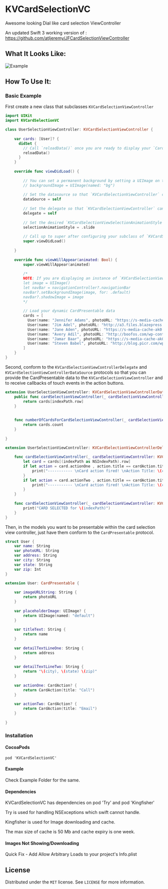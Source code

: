 # KVCardSelectionVC
Awesome looking Dial like card selection ViewController

An updated Swift 3 working version of : https://github.com/atljeremy/JFCardSelectionViewController

What It Looks Like:
------------------

![Example](https://github.com/kunalverma25/KVCardSelectionVC/raw/master/KVVC2.gif)

How To Use It:
-------------

### Basic Example

First create a new class that subclasses `KVCardSelectionViewController`
```swift
import UIKit
import KVCardSelectionVC

class UserSelectionViewController: KVCardSelectionViewController {
    
    var cards: [User]? {
      didSet {
        // Call `reloadData()` once you are ready to display your `CardPresentable` data or when there have been changes to that data that need to be represented in the UI.
        reloadData()
      }
    }
    
    override func viewDidLoad() {
        
        // You can set a permanent background by setting a UIImage on the `backgroundImage` property. If not set, the `backgroundImage` will be set using the currently selected Card's `imageURLString`.
        // backgroundImage = UIImage(named: "bg")
        
        // Set the datasource so that `KVCardSelectionViewController` can get the CardPresentable data you want to dispaly
        dataSource = self
        
        // Set the delegate so that `KVCardSelectionViewController` can notify the `delegate` of events that take place on the focused CardPresentable.
        delegate = self
        
        // Set the desired `KVCardSelectionViewSelectionAnimationStyle` to either `.slide` or `.fade`. Defaults to `.fade`.
        selectionAnimationStyle = .slide
        
        // Call up to super after configuring your subclass of `KVCardSelectionViewController`. Calling super before configuring will cause undesirable side effects.
        super.viewDidLoad()
        
    }
    
    override func viewWillAppear(animated: Bool) {
        super.viewWillAppear(animated)
        
        /*
        NOTE: If you are displaying an instance of `KVCardSelectionViewController` within a `UINavigationController`, you can use the code below to hide the navigation bar. This isn't required to use `KVCardSelectionViewController`, but `KVCardSelectionViewController` was designed to be used without a UINavigationBar.
        let image = UIImage()
        let navBar = navigationController?.navigationBar
        navBar?.setBackgroundImage(image, for: .default)
        navBar?.shadowImage = image
        */
        
        // Load your dynamic CardPresentable data
        cards = [
          User(name: "Jennifer Adams", photoURL: "https://s-media-cache-ak0.pinimg.com/736x/5d/43/0b/5d430bd15603971c939fcc9a4358a35f.jpg", address: "123 Main St", city: "Atlanta", state: "GA", zip: 12345),
          User(name: "Jim Adel", photoURL: "http://a3.files.blazepress.com/image/upload/c_fit,cs_srgb,dpr_1.0,q_80,w_620/MTI4OTkyOTM4OTM5MTYxMDU0.jpg", address: "234 Main St", city: "Atlanta", state: "GA", zip: 12345),
          User(name: "Jane Aden", photoURL: "https://s-media-cache-ak0.pinimg.com/236x/b7/65/2d/b7652d8c4cf40bc0b1ebac37bb254fcb.jpg", address: "345 Main St", city: "Atlanta", state: "GA", zip: 12345),
          User(name: "Avery Adil", photoURL: "http://boofos.com/wp-content/uploads/2013/02/Celebrity-Portraits-by-Andy-Gotts-10.jpg", address: "456 Main St", city: "Atlanta", state: "GA", zip: 12345),
          User(name: "Jamar Baar", photoURL: "https://s-media-cache-ak0.pinimg.com/736x/85/e3/8a/85e38ab9e480790e216c4f9359bb677f.jpg", address: "567 Main St", city: "Atlanta", state: "GA", zip: 12345),
          User(name: "Steven Babel", photoURL: "http://blog.picr.com/wp-content/uploads/2015/09/Andy-Gotts.jpeg", address: "678 Main St", city: "Atlanta", state: "GA", zip: 12345)
        ]
    }
}
```

Second, conform to the `KVCardSelectionViewControllerDelegate` and `KVCardSelectionViewControllerDataSource` protocols so that you can provide the CardPresentable data to the `KVCardSelectionViewController` and to receive callbacks of touch events in the action buttons.
```swift
extension UserSelectionViewController: KVCardSelectionViewControllerDataSource {
    public func cardSelectionViewController(_ cardSelectionViewController: KVCardSelectionViewController, cardForItemAtIndexPath indexPath: IndexPath) -> CardPresentable {
        return cards[indexPath.row]
    }
    
    
    func numberOfCardsForCardSelectionViewController(_ cardSelectionViewController: KVCardSelectionViewController) -> Int {
        return cards.count
    }
    
}

extension UserSelectionViewController: KVCardSelectionViewControllerDelegate {
    
    func cardSelectionViewController(_ cardSelectionViewController: KVCardSelectionViewController, didSelectCardAction cardAction: CardAction, forCardAtIndexPath indexPath: IndexPath) {
        let card = cards[(indexPath as NSIndexPath).row]
        if let action = card.actionOne , action.title == cardAction.title {
            print("----------- \nCard action fired! \nAction Title: \(cardAction.title) \nIndex Path: \(indexPath)")
        }
        if let action = card.actionTwo , action.title == cardAction.title {
            print("----------- \nCard action fired! \nAction Title: \(cardAction.title) \nIndex Path: \(indexPath)")
        }
    }
    
    func cardSelectionViewController(_ cardSelectionViewController: KVCardSelectionViewController, didSelectDetailActionForCardAtIndexPath indexPath: IndexPath) {
        print("CARD SELECTED for \(indexPath)")
    }
}
```

Then, in the models you want to be presentable within the card selection view controller, just have them conform to the `CardPresentable` protocol.
```swift
struct User {
    var name: String
    var photoURL: String
    var address: String
    var city: String
    var state: String
    var zip: Int
}

extension User: CardPresentable {
    
    var imageURLString: String {
        return photoURL
    }
    
    var placeholderImage: UIImage? {
        return UIImage(named: "default")
    }
    
    var titleText: String {
        return name
    }
    
    var detailTextLineOne: String {
        return address
    }
    
    var detailTextLineTwo: String {
        return "\(city), \(state) \(zip)"
    }
    
    var actionOne: CardAction? {
        return CardAction(title: "Call")
    }
    
    var actionTwo: CardAction? {
        return CardAction(title: "Email")
    }
    
}
```

### Installation

#### CocoaPods
```
pod 'KVCardSelectionVC'
```

#### Example
Check Example Folder for the same.

#### Dependencies
KVCardSelectionVC has dependencies on pod 'Try' and pod 'Kingfisher'

Try is used for handling NSExceptions which swift cannot handle.

Kingfisher is used for Image downloading and cache.

The max size of cache is 50 Mb and cache expiry is one week.

#### Images Not Showing/Downloading
Quick Fix - Add Allow Arbitrary Loads to your project's Info.plist

License
-------
Distributed under the ```MIT``` license. See ```LICENSE``` for more information.
